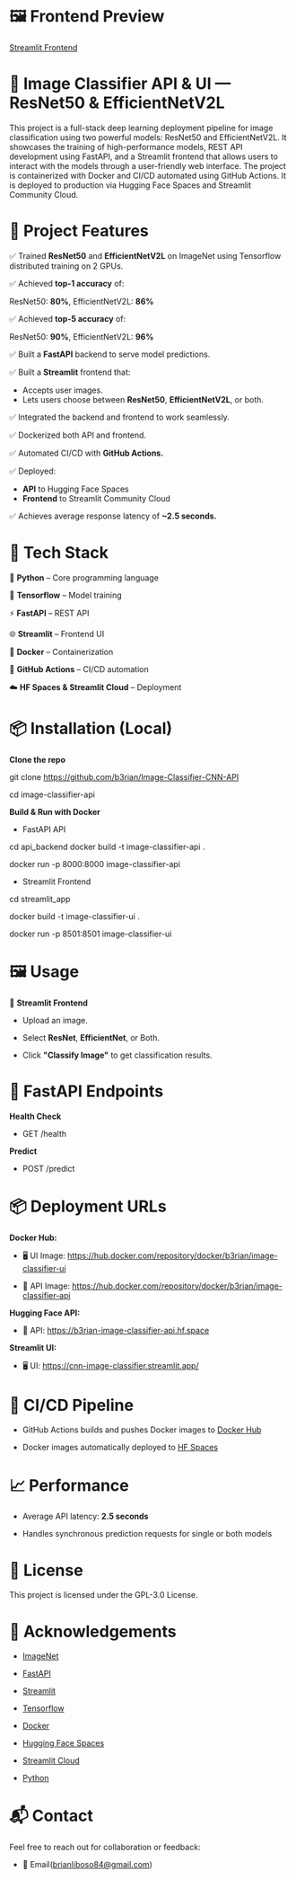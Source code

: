 # 🖼️ Frontend Preview

[Streamlit Frontend](https://raw.githubusercontent.com/b3rian/resnet-vit-comparison/main/assets/frontend_sample.png)

# 🧠 Image Classifier API & UI — ResNet50 & EfficientNetV2L

This project is a full-stack deep learning deployment pipeline for image classification using two powerful models: ResNet50 and EfficientNetV2L. It showcases the training of high-performance models, REST API development using FastAPI, and a Streamlit frontend that allows users to interact with the models through a user-friendly web interface. The project is containerized with Docker and CI/CD automated using GitHub Actions. It is deployed to production via Hugging Face Spaces and Streamlit Community Cloud.

# 🚀 Project Features

✅ Trained **ResNet50** and **EfficientNetV2L** on ImageNet using Tensorflow distributed training on 2 GPUs.

✅ Achieved **top-1 accuracy** of:

ResNet50: **80%**, EfficientNetV2L: **86%**

✅ Achieved **top-5 accuracy** of:

ResNet50: **90%**, EfficientNetV2L: **96%**

✅ Built a **FastAPI** backend to serve model predictions.

✅ Built a **Streamlit** frontend that:
  - Accepts user images.
  - Lets users choose between **ResNet50**, **EfficientNetV2L**, or both.

✅ Integrated the backend and frontend to work seamlessly.

✅ Dockerized both API and frontend.

✅ Automated CI/CD with **GitHub Actions.**

✅ Deployed:

   - **API** to Hugging Face Spaces
   - **Frontend** to Streamlit Community Cloud

✅ Achieves average response latency of **~2.5 seconds.**

# 🔧 Tech Stack

🐍 **Python** – Core programming language

🧠 **Tensorflow** – Model training

⚡ **FastAPI** – REST API

🌐 **Streamlit** – Frontend UI

🐳 **Docker** – Containerization

🔁 **GitHub Actions** – CI/CD automation

☁️ **HF Spaces & Streamlit Cloud** – Deployment

# 📦 Installation (Local)

**Clone the repo**

git clone https://github.com/b3rian/Image-Classifier-CNN-API

cd image-classifier-api

**Build & Run with Docker**

- FastAPI API

cd api_backend
docker build -t image-classifier-api .

docker run -p 8000:8000 image-classifier-api

- Streamlit Frontend

cd streamlit_app

docker build -t image-classifier-ui .

docker run -p 8501:8501 image-classifier-ui

# 🖼️ Usage

🔁 **Streamlit Frontend**

- Upload an image.

- Select **ResNet**, **EfficientNet**, or Both.

- Click **"Classify Image"** to get classification results.

# 🔌 FastAPI Endpoints

**Health Check**

- GET  /health

**Predict**

- POST /predict

# 📦 Deployment URLs

**Docker Hub:** 

-  🖥️ UI Image: https://hub.docker.com/repository/docker/b3rian/image-classifier-ui

- 🧠 API Image: https://hub.docker.com/repository/docker/b3rian/image-classifier-api

**Hugging Face API:**

- 🧠 API: https://b3rian-image-classifier-api.hf.space

**Streamlit UI:**

- 🖥️ UI: https://cnn-image-classifier.streamlit.app/

# 🔁 CI/CD Pipeline

- GitHub Actions builds and pushes Docker images to [Docker Hub](https://hub.docker.com)

- Docker images automatically deployed to [HF Spaces](https://huggingface.co/spaces)

# 📈 Performance

- Average API latency: **2.5 seconds**

- Handles synchronous prediction requests for single or both models

# 📜 License

This project is licensed under the GPL-3.0 License.

# 🙌 Acknowledgements

- [ImageNet](https://image-net.org/)

- [FastAPI](https://fastapi.tiangolo.com/)

- [Streamlit](https://streamlit.io/)

- [Tensorflow](https://www.tensorflow.org/)

- [Docker](https://www.docker.com/)

- [Hugging Face Spaces](https://huggingface.co/spaces)

- [Streamlit Cloud](https://streamlit.io/cloud)

- [Python](https://www.python.org/)

# 📬 Contact

Feel free to reach out for collaboration or feedback:

- 📧 Email(brianliboso84@gmail.com)
